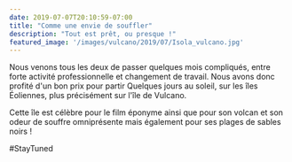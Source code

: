 ```yaml
---
date: 2019-07-07T20:10:59-07:00
title: "Comme une envie de souffler"
description: "Tout est prêt, ou presque !"
featured_image: '/images/vulcano/2019/07/Isola_vulcano.jpg'
---
```


Nous venons tous les deux de passer quelques mois compliqués, entre forte activité professionnelle et changement de travail. Nous avons donc profité d'un bon prix pour partir Quelques jours au soleil, sur les îles Éoliennes, plus précisément sur l'île de Vulcano.

Cette île est célèbre pour le film éponyme ainsi que pour son volcan et son odeur de souffre omniprésente mais également pour ses plages de sables noirs !

#StayTuned